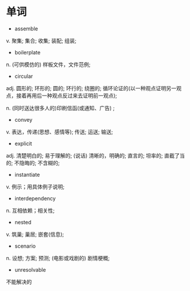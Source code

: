 # 单词

* assemble

v. 聚集; 集合; 收集; 装配; 组装;

* boilerplate

n. (可供模仿的) 样板文件，文件范例;

* circular

adj. 圆形的; 环形的; 圆的; 环行的; 绕圈的; 循环论证的(以一种观点证明另一观点，接着再用后一种观点反过来去证明前一观点);

n.	(同时送达很多人的)印刷信函(或通知、广告) ;

* convey

v. 表达，传递(思想、感情等); 传送; 运送; 输送;

* explicit

adj. 清楚明白的; 易于理解的; (说话) 清晰的，明确的; 直言的; 坦率的; 直截了当的; 不隐晦的; 不含糊的;

* instantiate

v. 例示；用具体例子说明;

* interdependency

n. 互相依赖；相关性;

* nested

v. 筑巢; 巢居; 嵌套(信息);

* scenario

n. 设想; 方案; 预测; (电影或戏剧的) 剧情梗概;

* unresolvable

不能解决的

